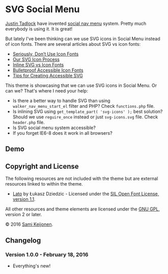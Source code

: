# SVG Social Menu

[Justin Tadlock](http://themehybrid.com/) have invented [social nav menu](http://justintadlock.com/archives/2013/08/14/social-nav-menus-part-2) system. Pretty much everybody is using it. It is great!

But lately I've been thinking can we use SVG icons in Social Menu instead of icon fonts. There are several articles about SVG vs icon fonts:

* [Seriously, Don’t Use Icon Fonts](http://blog.cloudfour.com/seriously-dont-use-icon-fonts/)
* [Our SVG Icon Process](http://blog.cloudfour.com/our-svg-icon-process/)
* [Inline SVG vs Icon Fonts](https://css-tricks.com/icon-fonts-vs-svg/)
* [Bulletproof Accessible Icon Fonts](https://www.filamentgroup.com/lab/bulletproof_icon_fonts.html)
* [Tips for Creating Accessible SVG](http://www.sitepoint.com/tips-accessible-svg/)

This theme is showcasing that we can use SVG icons in Social Menu. Or can we? That's where I need your help:

* Is there a better way to handle SVG than using `walker_nav_menu_start_el` filter and PHP? Check `functions.php` file.
* Is inlining SVG using `get_template_part( 'svg-icons' );` best solution? Should we use `reguire_once` instead or just `svg-icons.svg` file. Check `header.php` file.
* Is SVG social menu system accessible?
* If you forget IE6-8 does it work in all browsers?

## Demo

## Copyright and License

The following resources are not included with the theme but are external resources linked to within the theme.

* [Lato](https://www.google.com/fonts/specimen/Lato) by Łukasz Dziedzic - Licensed under the [SIL Open Font License, version 1.1](http://scripts.sil.org/OFL).

All other resources and theme elements are licensed under the [GNU GPL](http://www.gnu.org/licenses/old-licenses/gpl-2.0.html), version 2 or later.

&copy; 2016 [Sami Keijonen](https://foxland.fi/).

## Changelog

### Version 1.0.0 - February 18, 2016

* Everything's new!